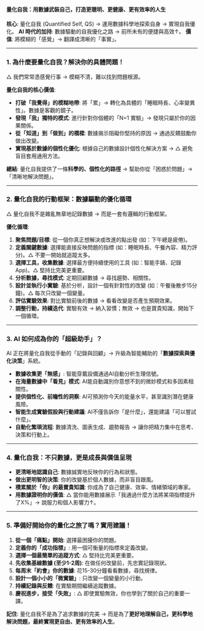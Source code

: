 

#### 量化自我：用數據武裝自己，打造更聰明、更健康、更有效率的人生

**核心**: 量化自我 (Quantified Self, QS) → 運用數據科學地探索自身 → 實現自我優化。
**AI 時代的加持**: 數據驅動的自我優化之路 → 前所未有的便捷與高效↑。
**價值**: 將模糊的「感覺」→ 翻譯成清晰的「事實」。

---

### 1. 為什麼要量化自我？解決你的具體問題！

△ 我們常常憑感覺行事 → 模糊不清，難以找到問題根源。

**量化自我的核心價值**:

*   **打破「我覺得」的模糊地帶**: 將「累」→ 轉化為具體的「睡眠時長、心率變異性」。數據是客觀的鏡子。
*   **發現「我」獨特的模式**: 進行針對你個體的「N=1 實驗」→ 發現只屬於你的因果關係。
*   **從「知道」到「做到」的橋樑**: 數據揭示阻礙你堅持的原因 → 通過反饋鼓勵你做出改變。
*   **實現基於數據的個性化優化**: 根據自己的數據設計個性化解決方案 → △ 避免盲目套用通用方法。

**總結**: 量化自我提供了一條**科學的、個性化的路徑** → 幫助你從「困惑於問題」→「清晰地解決問題」。

---

### 2. 量化自我的行動框架：數據驅動的優化循環

△ 量化自我不是雜亂無章地記錄數據 → 而是一套有邏輯的行動框架。

**優化循環**:
1.  **聚焦問題/目標**: 從一個你真正想解決或改進的點出發 (如：下午總是疲倦)。
2.  **定義關鍵數據**: 選擇能直接反映問題的指標 (如：睡眠時長、午餐內容、精力評分)。△ 不要一開始就追蹤太多。
3.  **選擇工具，收集數據**: 選擇最方便持續使用的工具 (如：智能手錶、記錄App)。△ 堅持比完美更重要。
4.  **分析數據，尋找模式**: 定期回顧數據 → 尋找趨勢、相關性。
5.  **設計並執行小實驗**: 基於分析，設計一個有針對性的改變 (如：午餐後散步15分鐘)。△ 每次只改變一個變量。
6.  **評估實驗效果**: 對比實驗前後的數據 → 看看改變是否產生預期效果。
7.  **調整行動，持續迭代**: 實驗有效 → 納入習慣；無效 → 也是寶貴知識，開始下一個循環。

---

### 3. AI 如何成為你的「超級助手」？

AI 正在將量化自我從手動的「記錄與回顧」→ 升級為智能輔助的「**數據探索與優化決策**」系統。

*   **數據收集更「無感」**: 智能穿戴設備通過AI自動分析生理信號。
*   **在海量數據中「看見」模式**: AI能自動識別你意想不到的微妙模式和多因素相關性。
*   **提供個性化、前瞻性的洞察**: AI可預測你今天的能量水平，甚至識別潛在健康風險。
*   **智能生成實驗假設與行動建議**: AI不僅告訴你「是什麼」，還能建議「可以嘗試什麼」。
*   **自動化繁瑣流程**: 數據清洗、圖表生成、趨勢報告 → 讓你把精力集中在思考、決策和行動上。

---

### 4. 量化自我：不只數據，更是成長與價值呈現

*   **更清晰地認識自己**: 數據誠實地反映你的行為和狀態。
*   **做出更明智的決策**: 你的改變基於個人數據，而非盲目跟風。
*   **積累關於「你」的最寶貴知識**: 你成為了自己健康、效率、情緒領域的專家。
*   **用數據證明你的價值**: △ 當你能用數據展示「我通過什麼方法將某項指標提升了X%」→ 說服力和個人影響力↑。

---

### 5. 準備好開始你的量化之旅了嗎？實用建議！

1.  **從一個「痛點」開始**: 選擇最困擾你的問題。
2.  **定義你的「成功指標」**: 用一個可衡量的指標來定義改變。
3.  **選擇一個最簡單的追蹤方式**: △ 堅持比完美更重要。
4.  **先收集基線數據 (至少1-2周)**: 在做任何改變前，先忠實記錄現狀。
5.  **每周末「約會」你的數據**: 花15-30分鐘看看數據，尋找規律。
6.  **設計一個小小的「微實驗」**: 只改變一個變量的小行動。
7.  **持續記錄與反饋**: 在實驗期間繼續追蹤數據。
8.  **慶祝進步，接受「失敗」**: △ 即使實驗無效，你也學到了關於自己的重要一課。

**記住**: 量化自我不是為了追求數據的完美 → 而是為了**更好地理解自己，更科學地解決問題，最終實現更自由、更有效率的人生**。